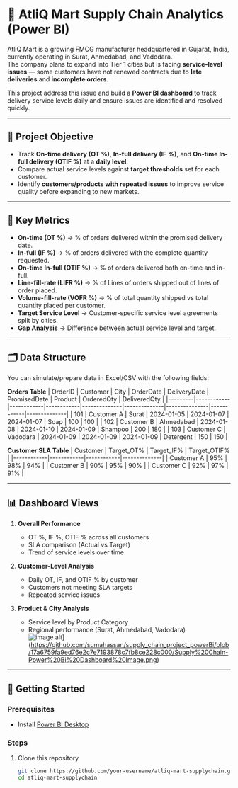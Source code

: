 # 🚚 AtliQ Mart Supply Chain Analytics (Power BI)

AtliQ Mart is a growing FMCG manufacturer headquartered in Gujarat, India, currently operating in Surat, Ahmedabad, and Vadodara.  
The company plans to expand into Tier 1 cities but is facing **service-level issues** — some customers have not renewed contracts due to **late deliveries** and **incomplete orders**.  

This project address this issue and build a **Power BI dashboard** to track delivery service levels daily and ensure issues are identified and resolved quickly.

---

## 🎯 Project Objective
- Track **On-time delivery (OT %)**, **In-full delivery (IF %)**, and **On-time In-full delivery (OTIF %)** at a **daily level**.  
- Compare actual service levels against **target thresholds** set for each customer.  
- Identify **customers/products with repeated issues** to improve service quality before expanding to new markets.

---

## 📌 Key Metrics
- **On-time (OT %)** → % of orders delivered within the promised delivery date.  
- **In-full (IF %)** → % of orders delivered with the complete quantity requested.  
- **On-time In-full (OTIF %)** → % of orders delivered both on-time and in-full.
- **Line-fill-rate (LIFR %)** → % of Lines of orders shipped out of lines of order placed.
- **Volume-fill-rate (VOFR %)** → % of total quantity shipped vs total quantity placed per customer.
- **Target Service Level** → Customer-specific service level agreements split by cities.  
- **Gap Analysis** → Difference between actual service level and target.

---

## 🗂️ Data Structure
You can simulate/prepare data in Excel/CSV with the following fields:

**Orders Table**
| OrderID | Customer   | City       | OrderDate  | DeliveryDate | PromisedDate | Product       | OrderedQty | DeliveredQty |
|---------|------------|------------|------------|--------------|--------------|---------------|------------|--------------|
| 101     | Customer A | Surat      | 2024-01-05 | 2024-01-07   | 2024-01-07   | Soap          | 100        | 100          |
| 102     | Customer B | Ahmedabad  | 2024-01-08 | 2024-01-10   | 2024-01-09   | Shampoo       | 200        | 180          |
| 103     | Customer C | Vadodara   | 2024-01-09 | 2024-01-09   | 2024-01-09   | Detergent     | 150        | 150          |

**Customer SLA Table**
| Customer   | Target_OT% | Target_IF% | Target_OTIF% |
|------------|------------|------------|--------------|
| Customer A | 95%        | 98%        | 94%          |
| Customer B | 90%        | 95%        | 90%          |
| Customer C | 92%        | 97%        | 91%          |

---

## 📊 Dashboard Views
1. **Overall Performance**
   - OT %, IF %, OTIF % across all customers
   - SLA comparison (Actual vs Target)
   - Trend of service levels over time  

2. **Customer-Level Analysis**
   - Daily OT, IF, and OTIF % by customer
   - Customers not meeting SLA targets
   - Repeated service issues  

3. **Product & City Analysis**
   - Service level by Product Category
   - Regional performance (Surat, Ahmedabad, Vadodara)  
![image alt]([)](https://github.com/sumahassan/supply_chain_project_powerBi/blob/17a6759fa9ed76e2c7e7193878c7fb8ce228c000/Supply%20Chain-Power%20Bi%20Dashboard%20Image.png)

---

## 🚀 Getting Started
### Prerequisites
- Install [Power BI Desktop](https://powerbi.microsoft.com/desktop/)

### Steps
1. Clone this repository  
   ```bash
   git clone https://github.com/your-username/atliq-mart-supplychain.git
   cd atliq-mart-supplychain
